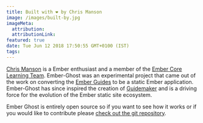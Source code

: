 ```yaml
---
title: Built with ❤️ by Chris Manson
image: /images/built-by.jpg
imageMeta:
  attribution:
  attributionLink:
featured: true
date: Tue Jun 12 2018 17:50:55 GMT+0100 (IST)
tags:
---
```


[Chris Manson](https://twitter.com/real_ate) is a Ember enthusiast and a member of the [Ember Core Learning Team](https://emberjs.com/team). Ember-Ghost was an experimental project that came out of the work on converting the [Ember Guides](https://guides.emberjs.com) to be a static Ember application. Ember-Ghost has since inspired the creation of [Guidemaker](https://github.com/empress/guidemaker) and is a driving force for the evolution of the Ember static site ecosystem.

Ember Ghost is entirely open source so if you want to see how it works or if you would like to contribute please [check out the git repository](https://github.com/empress/ember-ghost).

